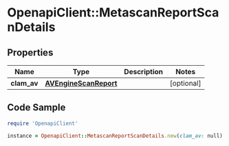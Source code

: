# OpenapiClient::MetascanReportScanDetails

## Properties

Name | Type | Description | Notes
------------ | ------------- | ------------- | -------------
**clam_av** | [**AVEngineScanReport**](AVEngineScanReport.md) |  | [optional] 

## Code Sample

```ruby
require 'OpenapiClient'

instance = OpenapiClient::MetascanReportScanDetails.new(clam_av: null)
```


